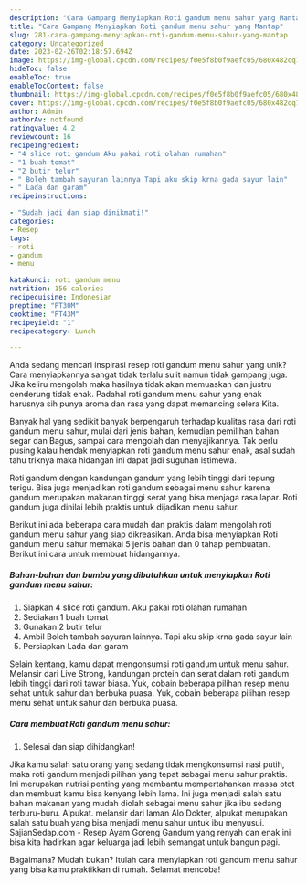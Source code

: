 ```yaml
---
description: "Cara Gampang Menyiapkan Roti gandum menu sahur yang Mantap"
title: "Cara Gampang Menyiapkan Roti gandum menu sahur yang Mantap"
slug: 281-cara-gampang-menyiapkan-roti-gandum-menu-sahur-yang-mantap
category: Uncategorized
date: 2023-02-26T02:18:57.694Z
image: https://img-global.cpcdn.com/recipes/f0e5f8b0f9aefc05/680x482cq70/roti-gandum-menu-sahur-foto-resep-utama.jpg
hideToc: false
enableToc: true
enableTocContent: false
thumbnail: https://img-global.cpcdn.com/recipes/f0e5f8b0f9aefc05/680x482cq70/roti-gandum-menu-sahur-foto-resep-utama.jpg
cover: https://img-global.cpcdn.com/recipes/f0e5f8b0f9aefc05/680x482cq70/roti-gandum-menu-sahur-foto-resep-utama.jpg
author: Admin
authorAv: notfound
ratingvalue: 4.2
reviewcount: 16
recipeingredient:
- "4 slice roti gandum Aku pakai roti olahan rumahan"
- "1 buah tomat"
- "2 butir telur"
- " Boleh tambah sayuran lainnya Tapi aku skip krna gada sayur lain"
- " Lada dan garam"
recipeinstructions:

- "Sudah jadi dan siap dinikmati!"
categories:
- Resep
tags:
- roti
- gandum
- menu

katakunci: roti gandum menu 
nutrition: 156 calories
recipecuisine: Indonesian
preptime: "PT30M"
cooktime: "PT43M"
recipeyield: "1"
recipecategory: Lunch

---
```





Anda sedang mencari inspirasi resep roti gandum menu sahur yang unik? Cara menyiapkannya sangat tidak terlalu sulit namun tidak gampang juga. Jika keliru mengolah maka hasilnya tidak akan memuaskan dan justru cenderung tidak enak. Padahal roti gandum menu sahur yang enak harusnya sih punya aroma dan rasa yang dapat memancing selera Kita.





Banyak hal yang sedikit banyak berpengaruh terhadap kualitas rasa dari roti gandum menu sahur, mulai dari jenis bahan, kemudian pemilihan bahan segar dan Bagus, sampai cara mengolah dan menyajikannya. Tak perlu pusing kalau hendak menyiapkan roti gandum menu sahur enak,      asal sudah tahu triknya maka hidangan ini dapat jadi suguhan istimewa.














Roti gandum dengan kandungan gandum yang lebih tinggi dari tepung terigu. Bisa juga menjadikan roti gandum sebagai menu sahur karena gandum merupakan makanan tinggi serat yang bisa menjaga rasa lapar. Roti gandum juga dinilai lebih praktis untuk dijadikan menu sahur.






Berikut ini ada beberapa cara mudah dan praktis dalam mengolah roti gandum menu sahur yang siap dikreasikan. Anda bisa menyiapkan Roti gandum menu sahur memakai 5 jenis bahan dan 0 tahap pembuatan. Berikut ini cara untuk membuat hidangannya.

<!--inarticleads1-->

##### Bahan-bahan dan bumbu yang dibutuhkan untuk menyiapkan Roti gandum menu sahur:

1. Siapkan 4 slice roti gandum. Aku pakai roti olahan rumahan
1. Sediakan 1 buah tomat
1. Gunakan 2 butir telur
1. Ambil  Boleh tambah sayuran lainnya. Tapi aku skip krna gada sayur lain
1. Persiapkan  Lada dan garam


Selain kentang, kamu dapat mengonsumsi roti gandum untuk menu sahur. Melansir dari Live Strong, kandungan protein dan serat dalam roti gandum lebih tinggi dari roti tawar biasa. Yuk, cobain beberapa pilihan resep menu sehat untuk sahur dan berbuka puasa. Yuk, cobain beberapa pilihan resep menu sehat untuk sahur dan berbuka puasa. 

<!--inarticleads2-->

##### Cara membuat Roti gandum menu sahur:


1. Selesai dan siap dihidangkan!

Jika kamu salah satu orang yang sedang tidak mengkonsumsi nasi putih, maka roti gandum menjadi pilihan yang tepat sebagai menu sahur praktis. Ini merupakan nutrisi penting yang membantu mempertahankan massa otot dan membuat kamu bisa kenyang lebih lama. Ini juga menjadi salah satu bahan makanan yang mudah diolah sebagai menu sahur jika ibu sedang terburu-buru. Alpukat. melansir dari laman Alo Dokter, alpukat merupakan salah satu buah yang bisa menjadi menu sahur untuk ibu menyusui. SajianSedap.com - Resep Ayam Goreng Gandum yang renyah dan enak ini bisa kita hadirkan agar keluarga jadi lebih semangat untuk bangun pagi. 

Bagaimana? Mudah bukan? Itulah cara menyiapkan roti gandum menu sahur yang bisa kamu praktikkan di rumah. Selamat mencoba!
